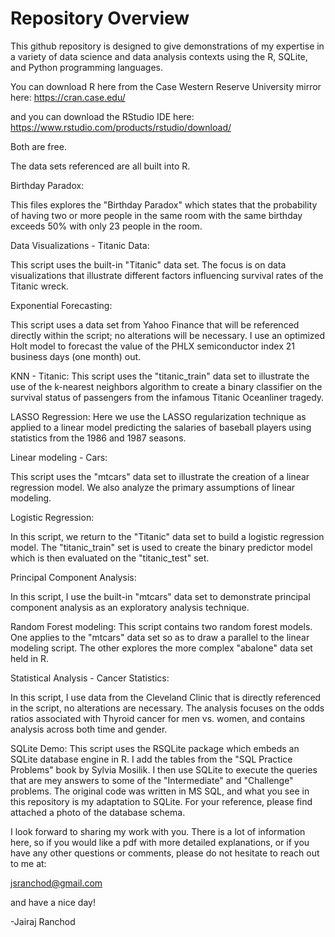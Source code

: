 # Repository Overview
This github repository is designed to give demonstrations of my expertise in a variety of data science and data analysis contexts using the R, SQLite, and Python programming languages.

You can download R here from the Case Western Reserve University mirror here:
https://cran.case.edu/

and you can download the RStudio IDE here:
https://www.rstudio.com/products/rstudio/download/

Both are free.

The data sets referenced are all built into R.

Birthday Paradox:

This files explores the "Birthday Paradox" which states that the probability of having two or more people in the same room with the same birthday exceeds 50% with only 23 people in the room.

Data Visualizations - Titanic Data: 

This script uses the built-in "Titanic" data set.  The focus is on data visualizations that illustrate different factors influencing survival rates of the Titanic wreck.

Exponential Forecasting: 
 
This script uses a data set from Yahoo Finance that will be referenced directly within the script; no alterations will be necessary.  I use an optimized Holt model to forecast the value of the PHLX semiconductor index 21 business days (one month) out.

KNN - Titanic:
This script uses the "titanic_train" data set to illustrate the use of the k-nearest neighbors algorithm to create a binary classifier on the survival status of passengers from the infamous Titanic Oceanliner tragedy.

LASSO Regression:
Here we use the LASSO regularization technique as applied to a linear model predicting the salaries of baseball players using statistics from the 1986 and 1987 seasons.

Linear modeling - Cars: 

This script uses the "mtcars" data set to illustrate the creation of a linear regression model.  We also analyze the primary assumptions of linear modeling.

Logistic Regression: 

In this script, we return to the "Titanic" data set to build a logistic regression model.  The "titanic_train" set is used to create the binary predictor model which is then evaluated on the "titanic_test" set.

Principal Component Analysis:

In this script, I use the built-in "mtcars" data set to demonstrate principal component analysis as an exploratory analysis technique.

Random Forest modeling:
This script contains two random forest models.  One applies to the "mtcars" data set so as to draw a parallel to the linear modeling script.  The other explores the more complex "abalone" data set held in R.

Statistical Analysis - Cancer Statistics: 

In this script, I use data from the Cleveland Clinic that is directly referenced in the script, no alterations are necessary.  The analysis focuses on the odds ratios associated with Thyroid cancer for men vs. women, and contains analysis across both time and gender.

SQLite Demo:
This script uses the RSQLite package which embeds an SQLite database engine in R.  I add the tables from the "SQL Practice Problems" book by Sylvia Mosilik.  I then use SQLite to execute the queries that are mey answers to some of the "Intermediate" and "Challenge" problems.  The original code was written in MS SQL, and what you see in this repository is my adaptation to SQLite.  For your reference, please find attached a photo of the database schema.

I look forward to sharing my work with you. There is a lot of information here, so if you would like a pdf with more detailed explanations, or if you have any other questions or comments, please do not hesitate to reach out to me at:

jsranchod@gmail.com

and have a nice day!

-Jairaj Ranchod
